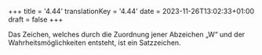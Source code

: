 +++
title = '4.44'
translationKey = '4.44'
date = 2023-11-26T13:02:33+01:00
draft = false
+++

Das Zeichen, welches durch die Zuordnung jener Abzeichen „W“ und der Wahrheitsmöglichkeiten entsteht, ist ein Satzzeichen.
